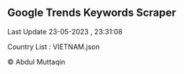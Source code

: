 

## Google Trends Keywords Scraper 
 
Last Update 23-05-2023 , 23:31:08

Country List :
VIETNAM.json



© Abdul Muttaqin 
